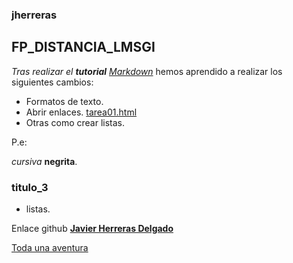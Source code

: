 ### jherreras
## FP_DISTANCIA_LMSGI
_Tras realizar el **tutorial** [Markdown](http://www.markdowntutorial.com/)_ hemos aprendido a realizar los siguientes cambios:
* Formatos de texto.
* Abrir enlaces. [tarea01.html](https://raw.githack.com/hackilin/jherreras/master/tarea01.html) 
* Otras como crear listas.

P.e:

_cursiva_ **negrita**. 
### titulo_3
* listas. 

Enlace github [**Javier Herreras Delgado**](https://github.com/hackilin/jherreras)

[Toda una aventura](https://github.com/hackilin/jherreras/blob/master/jones.jpg)
